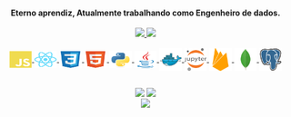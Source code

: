 <div align="center">

#### Eterno aprendiz, Atualmente trabalhando como Engenheiro de dados.

</div>
<div align="center">
  <a href="https://github.com/thomas-Oliveira">
  <img height="180em" src="https://github-readme-stats.vercel.app/api?username=thomas-Oliveira&show_icons=true&theme=dracula&include_all_commits=true&count_private=true"/>
  <img height="180em" src="https://github-readme-stats.vercel.app/api/top-langs/?username=thomas-Oliveira&layout=compact&langs_count=7&theme=dracula"/>
</div>
<div style="display: inline_block" align="center"><br>
  <img align="center" alt="Th-Js" height="30" width="40" src="https://raw.githubusercontent.com/devicons/devicon/master/icons/javascript/javascript-plain.svg">
  <img align="center" alt="Th-React" height="30" width="40" src="https://raw.githubusercontent.com/devicons/devicon/master/icons/react/react-original.svg">
  <img align="center" alt="Th-CSS" height="30" width="40" src="https://raw.githubusercontent.com/devicons/devicon/master/icons/css3/css3-original.svg">
  <img align="center" alt="Th-HTML" height="30" width="40" src="https://raw.githubusercontent.com/devicons/devicon/master/icons/html5/html5-original.svg">
  <img align="center" alt="Th-Python" height="30" width="40" src="https://raw.githubusercontent.com/devicons/devicon/master/icons/python/python-original.svg">
  <img align="center" alt="Th-java" height="30" width="40" src="https://raw.githubusercontent.com/devicons/devicon/master/icons/java/java-original.svg">
  <img align="center" alt="Th-docker" height"30" width="40" src="https://raw.githubusercontent.com/devicons/devicon/master/icons/docker/docker-original.svg">
  <img align="center" alt="Th-docker" height"30" width="40" src="https://raw.githubusercontent.com/devicons/devicon/master/icons/jupyter/jupyter-original-wordmark.svg">
  <img align="center" alt="Th-firebase" height"30" width="40" src="https://raw.githubusercontent.com/devicons/devicon/master/icons/firebase/firebase-plain.svg">
  <img align="center" alt="Th-mongodb" height"30" width="40" src="https://raw.githubusercontent.com/devicons/devicon/master/icons/mongodb/mongodb-original.svg">
  <img align="center" alt="Th-postgres" height"30" width="40" src="https://raw.githubusercontent.com/devicons/devicon/master/icons/postgresql/postgresql-original.svg">
  
  ##
 
<div align="center"> 
  <a href = "mailto:thomas_oliveira@outlook.com"><img height"30" width="40" src="https://img.icons8.com/doodle/2x/ms-outlook.png" target="_blank"></a>
  <a href="https://www.linkedin.com/in/thomas-oliveira2/" target="_blank"><img height"30" width="40" src="https://img.icons8.com/doodle/2x/linkedin--v2.png" target="_blank"></a> 
 <br>
  <a href="https://github.com/thomas-Oliveira/T-rex-rush" target="_blank">
  <img height"400" width="800" src="https://github.com/thomas-Oliveira/T-rex-rush/blob/master/sprites/T-rex-rush-2020-07-03-20-56-52.gif" target="_blank">
  </a>
  
</div>
